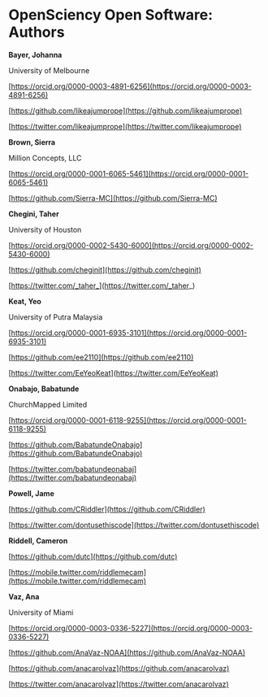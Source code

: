 # OpenSciency Open Software: Authors

**Bayer, Johanna** 

University of Melbourne  

[https://orcid.org/0000-0003-4891-6256](https://orcid.org/0000-0003-4891-6256)  

[https://github.com/likeajumprope](https://github.com/likeajumprope)  

[https://twitter.com/likeajumprope](https://twitter.com/likeajumprope)  
  
**Brown, Sierra**

Million Concepts, LLC  

[https://orcid.org/0000-0001-6065-5461](https://orcid.org/0000-0001-6065-5461)  

[https://github.com/Sierra-MC](https://github.com/Sierra-MC)  
  
**Chegini, Taher**

University of Houston  

[https://orcid.org/0000-0002-5430-6000](https://orcid.org/0000-0002-5430-6000)

[https://github.com/cheginit](https://github.com/cheginit)  

[https://twitter.com/_taher_](https://twitter.com/_taher_)    
  
**Keat, Yeo** 

University of Putra Malaysia  

[https://orcid.org/0000-0001-6935-3101](https://orcid.org/0000-0001-6935-3101)  

[https://github.com/ee2110](https://github.com/ee2110)  

[https://twitter.com/EeYeoKeat](https://twitter.com/EeYeoKeat)  
  
**Onabajo, Babatunde**  

ChurchMapped Limited  

[https://orcid.org/0000-0001-6118-9255](https://orcid.org/0000-0001-6118-9255)

[https://github.com/BabatundeOnabajo](https://github.com/BabatundeOnabajo)  

[https://twitter.com/babatundeonabaj](https://twitter.com/babatundeonabaj)		
  
**Powell, Jame**

[https://github.com/CRiddler](https://github.com/CRiddler)

[https://twitter.com/dontusethiscode](https://twitter.com/dontusethiscode)
  
**Riddell, Cameron**

[https://github.com/dutc](https://github.com/dutc)

[https://mobile.twitter.com/riddlemecam](https://mobile.twitter.com/riddlemecam)
  
**Vaz, Ana**

University of Miami  

[https://orcid.org/0000-0003-0336-5227](https://orcid.org/0000-0003-0336-5227)

[https://github.com/AnaVaz-NOAA](https://github.com/AnaVaz-NOAA)

[https://github.com/anacarolvaz](https://github.com/anacarolvaz)	

[https://twitter.com/anacarolvaz](https://twitter.com/anacarolvaz)			

